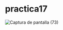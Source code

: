 # practica17
![Captura de pantalla (73)](https://github.com/brandon48d/practica17/assets/147564408/0420941a-3cfe-4661-9c7b-dab43027b472)

